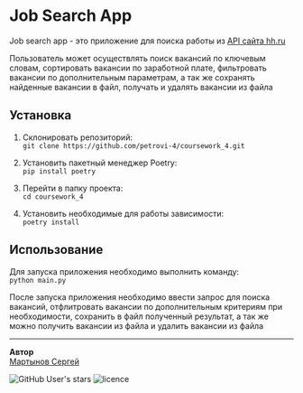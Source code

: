 # Job Search App
Job search app - это приложение для поиска работы из [API сайта hh.ru](https://api.hh.ru/openapi/redoc#tag/Perepiska-(otklikipriglasheniya)-dlya-soiskatelya/operation/get-negotiation-messages)

Пользователь может осуществлять поиск вакансий по ключевым словам, сортировать вакансии по заработной плате, фильтровать вакансии по дополнительным параметрам, а так же сохранять найденные вакансии в файл, получать и удалять вакансии из файла

## Установка

1. Склонировать репозиторий:  
`git clone https://github.com/petrovi-4/coursework_4.git`

2. Установить пакетный менеджер Poetry:  
`pip install poetry`

3. Перейти в папку проекта:  
`cd coursework_4`

4. Установить необходимые для работы зависимости:  
`poetry install`


## Использование 
Для запуска приложения необходимо выполнить команду:  
`python main.py`  

После запуска приложения необходимо ввести запрос для поиска вакансий, отфлитровать вакансии по дополнительным критериям при необходимости, сохранить в файл полученный результат, а так же можно получить вакансии из файла и удалить вакансии из файла

****

**Автор**  
[Мартынов Сергей](https://github.com/petrovi-4)

![GitHub User's stars](https://img.shields.io/github/stars/petrovi-4?label=Stars&style=social)
![licence](https://img.shields.io/badge/licence-GPL--3.0-green)